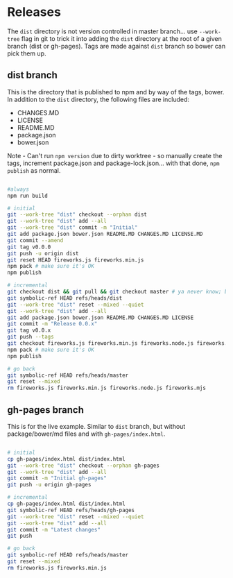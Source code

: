 
# Releases

The `dist` directory is not version controlled in master branch... use `--work-tree` flag in git to trick it into adding the `dist` directory at the root of a given branch (dist or gh-pages). Tags are made against `dist` branch so bower can pick them up.

## dist branch

This is the directory that is published to npm and by way of the tags, bower. In addition to the `dist` directory, the following files are included:

* CHANGES.MD
* LICENSE
* README.MD
* package.json
* bower.json

Note - Can't run `npm version` due to dirty worktree - so manually create the tags, increment package.json and package-lock.json... with that done, `npm publish` as normal.

```sh

#always
npm run build

# initial
git --work-tree "dist" checkout --orphan dist
git --work-tree "dist" add --all
git --work-tree "dist" commit -m "Initial"
git add package.json bower.json README.MD CHANGES.MD LICENSE.MD
git commit --amend
git tag v0.0.0
git push -u origin dist
git reset HEAD fireworks.js fireworks.min.js
npm pack # make sure it's OK
npm publish

# incremental
git checkout dist && git pull && git checkout master # ya never know; better this than divergent branches!
git symbolic-ref HEAD refs/heads/dist
git --work-tree "dist" reset --mixed --quiet
git --work-tree "dist" add --all
git add package.json bower.json README.MD CHANGES.MD LICENSE
git commit -m "Release 0.0.x"
git tag v0.0.x
git push --tags
git checkout fireworks.js fireworks.min.js fireworks.node.js fireworks.mjs # so they show up in filesystem
npm pack # make sure it's OK
npm publish

# go back
git symbolic-ref HEAD refs/heads/master
git reset --mixed
rm fireworks.js fireworks.min.js fireworks.node.js fireworks.mjs

```

## gh-pages branch

This is for the live example.  Similar to `dist` branch, but without package/bower/md files and with `gh-pages/index.html`.

```sh

# initial
cp gh-pages/index.html dist/index.html
git --work-tree "dist" checkout --orphan gh-pages
git --work-tree "dist" add --all
git commit -m "Initial gh-pages"
git push -u origin gh-pages

# incremental
cp gh-pages/index.html dist/index.html
git symbolic-ref HEAD refs/heads/gh-pages
git --work-tree "dist" reset --mixed --quiet
git --work-tree "dist" add --all
git commit -m "Latest changes"
git push

# go back
git symbolic-ref HEAD refs/heads/master
git reset --mixed
rm fireworks.js fireworks.min.js
```
